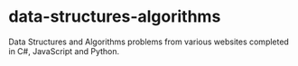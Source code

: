 # data-structures-algorithms
 Data Structures and Algorithms problems from various websites completed in C#, JavaScript and Python.
